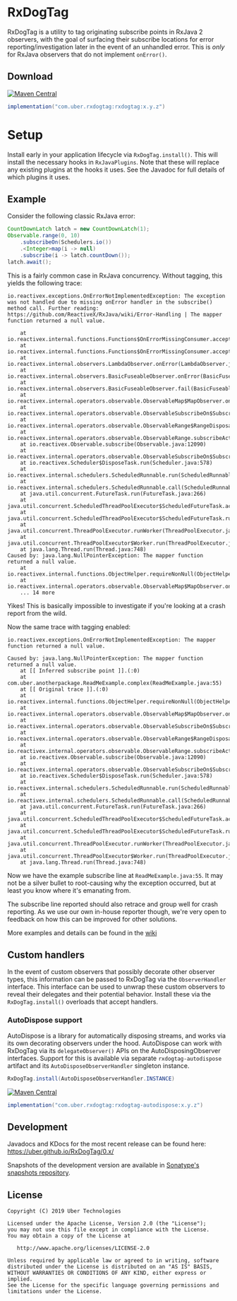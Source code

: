# RxDogTag

RxDogTag is a utility to tag originating subscribe points in RxJava 2 observers, with the goal of 
surfacing their subscribe locations for error reporting/investigation later in the event of an unhandled
error. This is _only_ for RxJava observers that do not implement `onError()`.

## Download

[![Maven Central](https://img.shields.io/maven-central/v/com.uber.rxdogtag/rxdogtag.svg)](https://mvnrepository.com/artifact/com.uber.rxdogtag/rxdogtag)

```gradle
implementation("com.uber.rxdogtag:rxdogtag:x.y.z")
```

# Setup

Install early in your application lifecycle via `RxDogTag.install()`. This will install the necessary
hooks in `RxJavaPlugins`. Note that these will replace any existing plugins at the hooks it uses. See 
the Javadoc for full details of which plugins it uses.

## Example

Consider the following classic RxJava error:

```java
CountDownLatch latch = new CountDownLatch(1);
Observable.range(0, 10)
    .subscribeOn(Schedulers.io())
    .<Integer>map(i -> null)
    .subscribe(i -> latch.countDown());
latch.await();
```

This is a fairly common case in RxJava concurrency. Without tagging, this yields the following trace:

```
io.reactivex.exceptions.OnErrorNotImplementedException: The exception was not handled due to missing onError handler in the subscribe() method call. Further reading: https://github.com/ReactiveX/RxJava/wiki/Error-Handling | The mapper function returned a null value.

	at io.reactivex.internal.functions.Functions$OnErrorMissingConsumer.accept(Functions.java:704)
	at io.reactivex.internal.functions.Functions$OnErrorMissingConsumer.accept(Functions.java:701)
	at io.reactivex.internal.observers.LambdaObserver.onError(LambdaObserver.java:77)
	at io.reactivex.internal.observers.BasicFuseableObserver.onError(BasicFuseableObserver.java:100)
	at io.reactivex.internal.observers.BasicFuseableObserver.fail(BasicFuseableObserver.java:110)
	at io.reactivex.internal.operators.observable.ObservableMap$MapObserver.onNext(ObservableMap.java:59)
	at io.reactivex.internal.operators.observable.ObservableSubscribeOn$SubscribeOnObserver.onNext(ObservableSubscribeOn.java:58)
	at io.reactivex.internal.operators.observable.ObservableRange$RangeDisposable.run(ObservableRange.java:64)
	at io.reactivex.internal.operators.observable.ObservableRange.subscribeActual(ObservableRange.java:35)
	at io.reactivex.Observable.subscribe(Observable.java:12090)
	at io.reactivex.internal.operators.observable.ObservableSubscribeOn$SubscribeTask.run(ObservableSubscribeOn.java:96)
	at io.reactivex.Scheduler$DisposeTask.run(Scheduler.java:578)
	at io.reactivex.internal.schedulers.ScheduledRunnable.run(ScheduledRunnable.java:66)
	at io.reactivex.internal.schedulers.ScheduledRunnable.call(ScheduledRunnable.java:57)
	at java.util.concurrent.FutureTask.run(FutureTask.java:266)
	at java.util.concurrent.ScheduledThreadPoolExecutor$ScheduledFutureTask.access$201(ScheduledThreadPoolExecutor.java:180)
	at java.util.concurrent.ScheduledThreadPoolExecutor$ScheduledFutureTask.run(ScheduledThreadPoolExecutor.java:293)
	at java.util.concurrent.ThreadPoolExecutor.runWorker(ThreadPoolExecutor.java:1149)
	at java.util.concurrent.ThreadPoolExecutor$Worker.run(ThreadPoolExecutor.java:624)
	at java.lang.Thread.run(Thread.java:748)
Caused by: java.lang.NullPointerException: The mapper function returned a null value.
	at io.reactivex.internal.functions.ObjectHelper.requireNonNull(ObjectHelper.java:39)
	at io.reactivex.internal.operators.observable.ObservableMap$MapObserver.onNext(ObservableMap.java:57)
	... 14 more
```

Yikes! This is basically impossible to investigate if you're looking at a crash report from the wild.

Now the same trace with tagging enabled:

```
io.reactivex.exceptions.OnErrorNotImplementedException: The mapper function returned a null value.

Caused by: java.lang.NullPointerException: The mapper function returned a null value.
	at [[ Inferred subscribe point ]].(:0)
	at com.uber.anotherpackage.ReadMeExample.complex(ReadMeExample.java:55)
	at [[ Original trace ]].(:0)
	at io.reactivex.internal.functions.ObjectHelper.requireNonNull(ObjectHelper.java:39)
	at io.reactivex.internal.operators.observable.ObservableMap$MapObserver.onNext(ObservableMap.java:57)
	at io.reactivex.internal.operators.observable.ObservableSubscribeOn$SubscribeOnObserver.onNext(ObservableSubscribeOn.java:58)
	at io.reactivex.internal.operators.observable.ObservableRange$RangeDisposable.run(ObservableRange.java:64)
	at io.reactivex.internal.operators.observable.ObservableRange.subscribeActual(ObservableRange.java:35)
	at io.reactivex.Observable.subscribe(Observable.java:12090)
	at io.reactivex.internal.operators.observable.ObservableSubscribeOn$SubscribeTask.run(ObservableSubscribeOn.java:96)
	at io.reactivex.Scheduler$DisposeTask.run(Scheduler.java:578)
	at io.reactivex.internal.schedulers.ScheduledRunnable.run(ScheduledRunnable.java:66)
	at io.reactivex.internal.schedulers.ScheduledRunnable.call(ScheduledRunnable.java:57)
	at java.util.concurrent.FutureTask.run(FutureTask.java:266)
	at java.util.concurrent.ScheduledThreadPoolExecutor$ScheduledFutureTask.access$201(ScheduledThreadPoolExecutor.java:180)
	at java.util.concurrent.ScheduledThreadPoolExecutor$ScheduledFutureTask.run(ScheduledThreadPoolExecutor.java:293)
	at java.util.concurrent.ThreadPoolExecutor.runWorker(ThreadPoolExecutor.java:1149)
	at java.util.concurrent.ThreadPoolExecutor$Worker.run(ThreadPoolExecutor.java:624)
	at java.lang.Thread.run(Thread.java:748)
```

Now we have the example subscribe line at `ReadMeExample.java:55`. It may not be a silver bullet to 
root-causing why the exception occurred, but at least you know where it's emanating from.

The subscribe line reported should also retrace and group well for crash reporting. As we use our own 
in-house reporter though, we're very open to feedback on how this can be improved for other solutions.

More examples and details can be found in the [wiki](https://github.com/uber/RxDogTag/wiki)

## Custom handlers

In the event of custom observers that possibly decorate other observer types, this information can
be passed to RxDogTag via the `ObserverHandler` interface. This interface can be used to unwrap 
these custom observers to reveal their delegates and their potential behavior. Install these via
the `RxDogTag.install()` overloads that accept handlers.

### AutoDispose support

AutoDispose is a library for automatically disposing streams, and works via its own decorating observers 
under the hood. AutoDispose can work with RxDogTag via its `delegateObserver()` APIs on the AutoDisposingObserver
interfaces. Support for this is available via separate `rxdogtag-autodispose` artifact and its 
`AutoDisposeObserverHandler` singleton instance.

```java
RxDogTag.install(AutoDisposeObserverHandler.INSTANCE)
```

[![Maven Central](https://img.shields.io/maven-central/v/com.uber.rxdogtag/rxdogtag-autodispose.svg)](https://mvnrepository.com/artifact/com.uber.rxdogtag/rxdogtag-autodispose)

```gradle
implementation("com.uber.rxdogtag:rxdogtag-autodispose:x.y.z")
```

## Development

Javadocs and KDocs for the most recent release can be found here: https://uber.github.io/RxDogTag/0.x/

Snapshots of the development version are available in [Sonatype's snapshots repository][snapshots].

License
-------

    Copyright (C) 2019 Uber Technologies

    Licensed under the Apache License, Version 2.0 (the "License");
    you may not use this file except in compliance with the License.
    You may obtain a copy of the License at

       http://www.apache.org/licenses/LICENSE-2.0

    Unless required by applicable law or agreed to in writing, software
    distributed under the License is distributed on an "AS IS" BASIS,
    WITHOUT WARRANTIES OR CONDITIONS OF ANY KIND, either express or implied.
    See the License for the specific language governing permissions and
    limitations under the License.

 [snapshots]: https://oss.sonatype.org/content/repositories/snapshots/com/uber/rxdogtag/